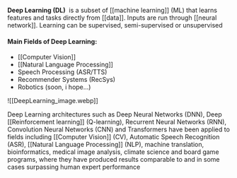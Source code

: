 **Deep Learning (DL)**  is a subset of [[machine learning]] (ML) that learns features and tasks directly from [[data]]. Inputs are run through [[neural network]]. Learning can be supervised, semi-supervised or unsupervised

#### Main Fields of Deep Learning:

* [[Computer Vision]]
* [[Natural Language Processing]]
* Speech Processing (ASR/TTS)
* Recommender Systems (RecSys)
* Robotics (soon, i hope...)

![[DeepLearning_image.webp]]

Deep Learning architectures such as Deep Neural Networks (DNN), Deep [[Reinforcement learning]] (Q-learning), Recurrent Neural Networks (RNN), Convolution Neural Networks (CNN) and Transformers have been applied to fields including [[Computer Vision]] (CV), Automatic Speech Recognition (ASR), [[Natural Language Processing]] (NLP), machine translation, bioinformatics, medical image analysis, climate science and board game programs, where they have produced results comparable to and in some cases surpassing human expert performance